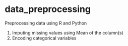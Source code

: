# data_preprocessing
Preprocessing data using R and Python
1) Imputing missing values using Mean of the column(s)
2) Encoding categorical variables

